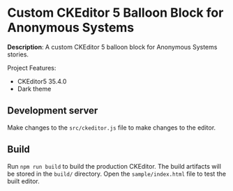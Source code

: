 # Custom CKEditor 5 Balloon Block for Anonymous Systems
**Description**: A custom CKEditor 5 balloon block for Anonymous Systems stories.

Project Features:
- CKEditor5 35.4.0
- Dark theme

## Development server
Make changes to the `src/ckeditor.js` file to make changes to the editor.

## Build
Run `npm run build` to build the production CKEditor.
The build artifacts will be stored in the `build/` directory.
Open the `sample/index.html` file to test the built editor.